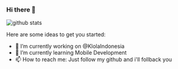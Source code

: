 ### Hi there 👋


![github stats](https://github-readme-stats.vercel.app/api?username=akimabs&show_icons=true)

Here are some ideas to get you started:

- 🔭 I’m currently working on @KlolaIndonesia
- 🌱 I’m currently learning Mobile Development
- 📫 How to reach me: Just follow my github and i'll follback you
